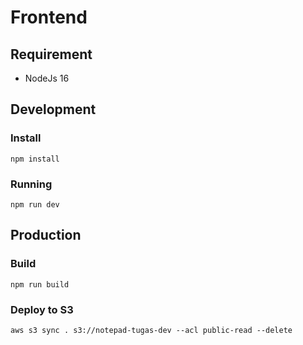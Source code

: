 # Frontend

## Requirement

- NodeJs 16

## Development 

### Install

```
npm install
```

### Running

```
npm run dev
```

## Production

### Build

```
npm run build
```

### Deploy to S3

```
aws s3 sync . s3://notepad-tugas-dev --acl public-read --delete
```